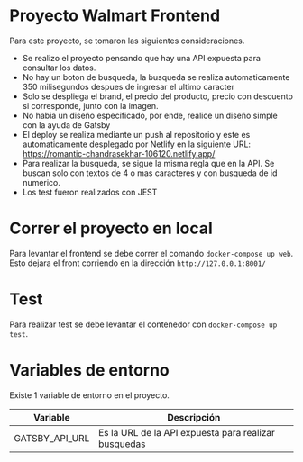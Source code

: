 # Proyecto Walmart Frontend

Para este proyecto, se tomaron las siguientes consideraciones.

* Se realizo el proyecto pensando que hay una API expuesta para consultar los datos.
* No hay un boton de busqueda, la busqueda se realiza automaticamente 350 milisegundos despues de ingresar el ultimo caracter
* Solo se despliega el brand, el precio del producto, precio con descuento si corresponde, junto con la imagen.
* No habia un diseño especificado, por ende, realice un diseño simple con la ayuda de Gatsby
* El deploy se realiza mediante un push al repositorio y este es automaticamente desplegado por Netlify en la siguiente URL: https://romantic-chandrasekhar-106120.netlify.app/
* Para realizar la busqueda, se sigue la misma regla que en la API. Se buscan solo con textos de 4 o mas caracteres y con busqueda de id numerico.
* Los test fueron realizados con JEST


# Correr el proyecto en local

Para levantar el frontend se debe correr el comando `docker-compose up web`. Esto dejara el front corriendo en la dirección `http://127.0.0.1:8001/`


# Test

Para realizar test se debe levantar el contenedor con `docker-compose up test`.

# Variables de entorno

Existe 1 variable de entorno en el proyecto.

Variable | Descripción
------------ | -------------
GATSBY_API_URL | Es la URL de la API expuesta para realizar busquedas

